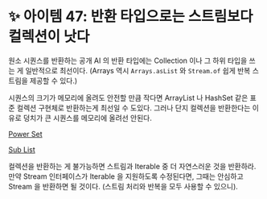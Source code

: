 # ✨ 아이템 47: 반환 타입으로는 스트림보다 컬렉션이 낫다

원소 시퀀스를 반환하는 공개 AI 의 반환 타입에는 Collection 이나 그 하위 타입을 쓰는 게 일반적으로 최선이다. (Arrays 역시 `Arrays.asList` 와 `Stream.of` 쉽게 반복 스트림을 제공할 수 있다.)

시퀀스의 크기가 메모리에 올려도 안전할 만큼 작다면 ArrayList 나 HashSet 같은 표준 컬렉션 구현체로 반환하는게 최선일 수 도있다. 그러나 단지 컬렉션을 반환한다는 이유로 덩치가 큰 시퀀스를 메모리에 올려선 안된다.

[Power Set](https://github.com/psbin2017/garbage-collection/blob/master/gc/src/test/java/com/collection/gc/sample/datastructure/PowerSet.java)

[Sub List](https://github.com/psbin2017/garbage-collection/blob/master/gc/src/test/java/com/collection/gc/sample/datastructure/SubList.java)

컬렉션을 반환하는 게 불가능하면 스트림과 Iterable 중 더 자연스러운 것을 반환하라. 만약 Stream 인터페이스가 Iterable 을 지원하도록 수정된다면, 그때는 안심하고 Stream 을 반환하면 될 것이다. (스트림 처리와 반복을 모두 사용할 수 있으니).
